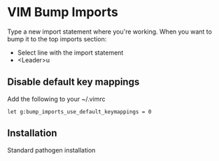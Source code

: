 # VIM Bump Imports

Type a new import statement where you're working. When you want to bump it to the top imports section:

* Select line with the import statement
* &lt;Leader&gt;u

## Disable default key mappings
Add the following to your ~/.vimrc

    let g:bump_imports_use_default_keymappings = 0

## Installation
Standard pathogen installation

